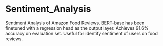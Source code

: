 # Sentiment_Analysis
 Sentiment Analysis of Amazon Food Reviews.
 BERT-base has been finetuned with a regression head as the output layer. Achieves 91.6% accuracy on evaluation set. Useful for identify sentiment of users on food reviews. 
